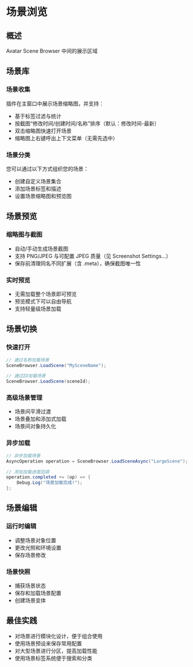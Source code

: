 # 场景浏览

## 概述

Avatar Scene Browser 中间的展示区域

## 场景库

### 场景收集

插件在主窗口中展示场景缩略图，并支持：
- 基于标签过滤与统计
- 按截图“修改时间/创建时间/名称”排序（默认：修改时间-最新）
- 双击缩略图快速打开场景
- 缩略图上右键呼出上下文菜单（无需先选中）

### 场景分类

您可以通过以下方式组织您的场景：
- 创建自定义场景集合
- 添加场景标签和描述
- 设置场景缩略图和预览图

## 场景预览

### 缩略图与截图

- 自动/手动生成场景截图
- 支持 PNG/JPEG 与可配置 JPEG 质量（见 Screenshot Settings...）
- 保存前清理同名不同扩展（含 .meta），确保截图唯一性

### 实时预览

- 无需加载整个场景即可预览
- 预览模式下可以自由导航
- 支持轻量级场景加载

## 场景切换

### 快速打开

```csharp
// 通过名称加载场景
SceneBrowser.LoadScene("MySceneName");

// 通过ID加载场景
SceneBrowser.LoadScene(sceneId);
```

### 高级场景管理

- 场景间平滑过渡
- 场景叠加和添加式加载
- 场景间对象持久化

### 异步加载

```csharp
// 异步加载场景
AsyncOperation operation = SceneBrowser.LoadSceneAsync("LargeScene");

// 添加加载进度回调
operation.completed += (op) => {
    Debug.Log("场景加载完成!");
};
```

## 场景编辑

### 运行时编辑

- 调整场景对象位置
- 更改光照和环境设置
- 保存场景修改

### 场景快照

- 捕获场景状态
- 保存和加载场景配置
- 创建场景变体

## 最佳实践

- 对场景进行模块化设计，便于组合使用
- 使用场景预设来保存常用配置
- 对大型场景进行分区，提高加载性能
- 使用场景标签系统便于搜索和分类 